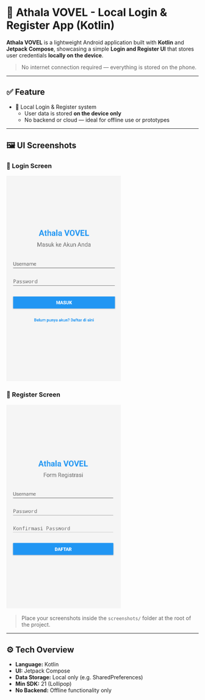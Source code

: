 # 🔐 Athala VOVEL - Local Login & Register App (Kotlin)

**Athala VOVEL** is a lightweight Android application built with **Kotlin** and **Jetpack Compose**, showcasing a simple **Login and Register UI** that stores user credentials **locally on the device**.

> No internet connection required — everything is stored on the phone.

---

## ✅ Feature

- 🔐 Local Login & Register system  
  - User data is stored **on the device only**
  - No backend or cloud — ideal for offline use or prototypes

---

## 🖼️ UI Screenshots

### 🔐 Login Screen
<img src="screenshots/login_screen.png" width="300"/>

### 📝 Register Screen
<img src="screenshots/register_screen.png" width="300"/>

> Place your screenshots inside the `screenshots/` folder at the root of the project.

---

## ⚙️ Tech Overview

- **Language:** Kotlin  
- **UI:** Jetpack Compose  
- **Data Storage:** Local only (e.g. SharedPreferences)  
- **Min SDK:** 21 (Lollipop)  
- **No Backend:** Offline functionality only

